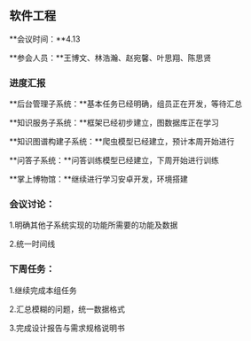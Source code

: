 ## 软件工程

**会议时间：**4.13

**参会人员：**王博文、林浩瀚、赵宛馨、叶思翔、陈思贤

### 进度汇报

**后台管理子系统：**基本任务已经明确，组员正在开发，等待汇总

**知识服务子系统：**框架已经初步建立，图数据库正在学习

**知识图谱构建子系统：**爬虫模型已经建立，预计本周开始进行

**问答子系统：**问答训练模型已经建立，下周开始进行训练

**掌上博物馆：**继续进行学习安卓开发，环境搭建

### 会议讨论：

1.明确其他子系统实现的功能所需要的功能及数据

2.统一时间线

### 下周任务：

1.继续完成本组任务

2.汇总模糊的问题，统一数据格式

3.完成设计报告与需求规格说明书

